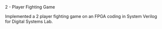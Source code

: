 2 - Player Fighting Game 

Implemented a 2 player fighting game on an FPGA coding in System Verilog for Digital Systems Lab.
